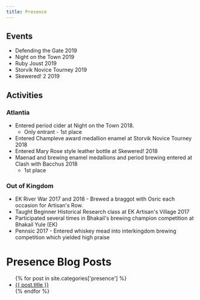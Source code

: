 ```yaml
---
title: Presence
---
```


## Events

* Defending the Gate 2019
* Night on the Town 2019
* Ruby Joust 2019
* Storvik Novice Tourney 2019
* Skewered! 2 2019

## Activities 

### Atlantia

* Entered period cider at Night on the Town 2018.
    * Only entrant - 1st place
* Entered Champleve award medallion enamel at Storvik Novice Tourney 2018
* Entered Mary Rose style leather bottle at Skewered! 2018
* Maenad and brewing enamel medallions and period brewing entered at Clash with Bacchus 2018
    * 1st place

### Out of Kingdom

* EK River War 2017 and 2018 - Brewed a braggot with Osric each occasion for Artisan's Row.
* Taught Beginner Historical Research class at EK Artisan's Village 2017
* Participated several times in Bhakail's brewing champion competition at Bhakail Yule (EK)
* Pennsic 2017 - Entered whiskey mead into interkingdom brewing competition which yielded high praise

# Presence Blog Posts

<ul>
{% for post in site.categories['presence'] %}
    <li>
      <a href="{{ post.url }}">{{ post.title }}</a>
    </li>
{% endfor %}
</ul>
